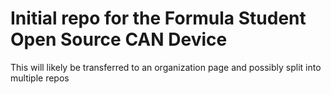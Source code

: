 # Initial repo for the Formula Student Open Source CAN Device 

This will likely be transferred to an organization page and possibly split into multiple repos
